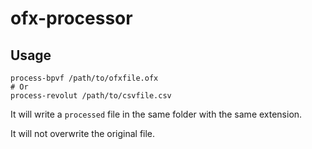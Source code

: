 # ofx-processor

## Usage

```shell script
process-bpvf /path/to/ofxfile.ofx
# Or
process-revolut /path/to/csvfile.csv
```

It will write a `processed` file in the same folder with the same extension.

It will not overwrite the original file.
